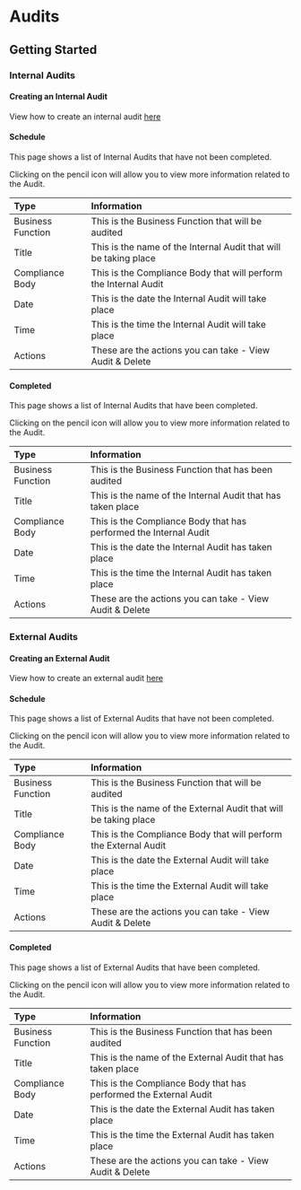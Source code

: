 # Audits

## Getting Started

### Internal Audits

#### Creating an Internal Audit

View how to create an internal audit [here][Add Audit]

#### Schedule

This page shows a list of Internal Audits that have not been completed.

Clicking on the pencil icon will allow you to view more information related to the Audit.

| Type 					 | Information 																|
| :--------------------- | :----------------------------------------------------------------------- |
| Business Function 	 | This is the Business Function that will be audited 						|
| Title 				 | This is the name of the Internal Audit that will be taking place 		|
| Compliance Body 		 | This is the Compliance Body that will perform the Internal Audit 		|
| Date 					 | This is the date the Internal Audit will take place						|
| Time 					 | This is the time the Internal Audit will take place						|
| Actions 				 | These are the actions you can take - View Audit & Delete					|

#### Completed

This page shows a list of Internal Audits that have been completed.

Clicking on the pencil icon will allow you to view more information related to the Audit.

| Type 					 | Information 																|
| :--------------------- | :----------------------------------------------------------------------- |
| Business Function 	 | This is the Business Function that has been audited 						|
| Title 				 | This is the name of the Internal Audit that has taken place				|
| Compliance Body 		 | This is the Compliance Body that has performed the Internal Audit		|
| Date 					 | This is the date the Internal Audit has taken place						|
| Time 					 | This is the time the Internal Audit has taken place						|
| Actions 				 | These are the actions you can take - View Audit & Delete					|

### External Audits

#### Creating an External Audit

View how to create an external audit [here][Add Audit]

#### Schedule

This page shows a list of External Audits that have not been completed.

Clicking on the pencil icon will allow you to view more information related to the Audit.

| Type 					 | Information 																|
| :--------------------- | :----------------------------------------------------------------------- |
| Business Function 	 | This is the Business Function that will be audited 						|
| Title 				 | This is the name of the External Audit that will be taking place 		|
| Compliance Body 		 | This is the Compliance Body that will perform the External Audit 		|
| Date 					 | This is the date the External Audit will take place						|
| Time 					 | This is the time the External Audit will take place						|
| Actions 				 | These are the actions you can take - View Audit & Delete					|

#### Completed

This page shows a list of External Audits that have been completed.

Clicking on the pencil icon will allow you to view more information related to the Audit.

| Type 					 | Information 																|
| :--------------------- | :----------------------------------------------------------------------- |
| Business Function 	 | This is the Business Function that has been audited 						|
| Title 				 | This is the name of the External Audit that has taken place				|
| Compliance Body 		 | This is the Compliance Body that has performed the External Audit		|
| Date 					 | This is the date the External Audit has taken place						|
| Time 					 | This is the time the External Audit has taken place						|
| Actions 				 | These are the actions you can take - View Audit & Delete					|

[Add Audit]: link/to/Add_Audit.md